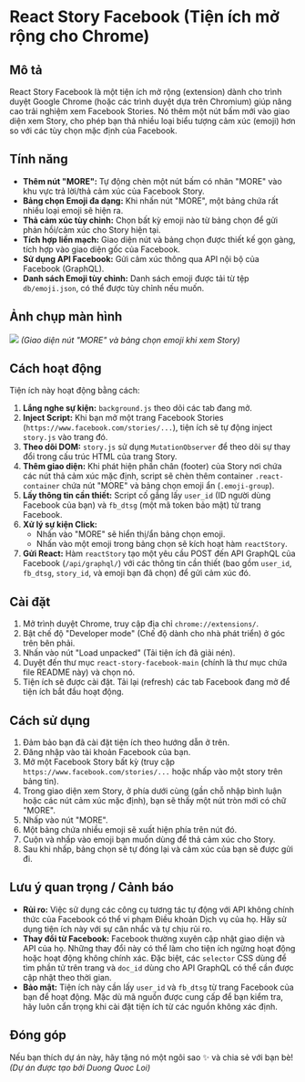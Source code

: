 # React Story Facebook (Tiện ích mở rộng cho Chrome)

## Mô tả

React Story Facebook là một tiện ích mở rộng (extension) dành cho trình duyệt Google Chrome (hoặc các trình duyệt dựa trên Chromium) giúp nâng cao trải nghiệm xem Facebook Stories. Nó thêm một nút bấm mới vào giao diện xem Story, cho phép bạn thả nhiều loại biểu tượng cảm xúc (emoji) hơn so với các tùy chọn mặc định của Facebook.

## Tính năng

* **Thêm nút "MORE":** Tự động chèn một nút bấm có nhãn "MORE" vào khu vực trả lời/thả cảm xúc của Facebook Story.
* **Bảng chọn Emoji đa dạng:** Khi nhấn nút "MORE", một bảng chứa rất nhiều loại emoji sẽ hiện ra.
* **Thả cảm xúc tùy chỉnh:** Chọn bất kỳ emoji nào từ bảng chọn để gửi phản hồi/cảm xúc cho Story hiện tại.
* **Tích hợp liền mạch:** Giao diện nút và bảng chọn được thiết kế gọn gàng, tích hợp vào giao diện gốc của Facebook.
* **Sử dụng API Facebook:** Gửi cảm xúc thông qua API nội bộ của Facebook (GraphQL).
* **Danh sách Emoji tùy chỉnh:** Danh sách emoji được tải từ tệp `db/emoji.json`, có thể được tùy chỉnh nếu muốn.

## Ảnh chụp màn hình

![](https://i.imgur.com/5QIHXp0.png)
*(Giao diện nút "MORE" và bảng chọn emoji khi xem Story)*

## Cách hoạt động

Tiện ích này hoạt động bằng cách:

1.  **Lắng nghe sự kiện:** `background.js` theo dõi các tab đang mở.
2.  **Inject Script:** Khi bạn mở một trang Facebook Stories (`https://www.facebook.com/stories/...`), tiện ích sẽ tự động inject `story.js` vào trang đó.
3.  **Theo dõi DOM:** `story.js` sử dụng `MutationObserver` để theo dõi sự thay đổi trong cấu trúc HTML của trang Story.
4.  **Thêm giao diện:** Khi phát hiện phần chân (footer) của Story nơi chứa các nút thả cảm xúc mặc định, script sẽ chèn thêm container `.react-container` chứa nút "MORE" và bảng chọn emoji ẩn (`.emoji-group`).
5.  **Lấy thông tin cần thiết:** Script cố gắng lấy `user_id` (ID người dùng Facebook của bạn) và `fb_dtsg` (một mã token bảo mật) từ trang Facebook.
6.  **Xử lý sự kiện Click:**
    * Nhấn vào "MORE" sẽ hiển thị/ẩn bảng chọn emoji.
    * Nhấn vào một emoji trong bảng chọn sẽ kích hoạt hàm `reactStory`.
7.  **Gửi React:** Hàm `reactStory` tạo một yêu cầu POST đến API GraphQL của Facebook (`/api/graphql/`) với các thông tin cần thiết (bao gồm `user_id`, `fb_dtsg`, `story_id`, và emoji bạn đã chọn) để gửi cảm xúc đó.

## Cài đặt

1.  Mở trình duyệt Chrome, truy cập địa chỉ `chrome://extensions/`.
2.  Bật chế độ "Developer mode" (Chế độ dành cho nhà phát triển) ở góc trên bên phải.
3.  Nhấn vào nút "Load unpacked" (Tải tiện ích đã giải nén).
4.  Duyệt đến thư mục `react-story-facebook-main` (chính là thư mục chứa file README này) và chọn nó.
5.  Tiện ích sẽ được cài đặt. Tải lại (refresh) các tab Facebook đang mở để tiện ích bắt đầu hoạt động.

## Cách sử dụng

1.  Đảm bảo bạn đã cài đặt tiện ích theo hướng dẫn ở trên.
2.  Đăng nhập vào tài khoản Facebook của bạn.
3.  Mở một Facebook Story bất kỳ (truy cập `https://www.facebook.com/stories/...` hoặc nhấp vào một story trên bảng tin).
4.  Trong giao diện xem Story, ở phía dưới cùng (gần chỗ nhập bình luận hoặc các nút cảm xúc mặc định), bạn sẽ thấy một nút tròn mới có chữ "MORE".
5.  Nhấp vào nút "MORE".
6.  Một bảng chứa nhiều emoji sẽ xuất hiện phía trên nút đó.
7.  Cuộn và nhấp vào emoji bạn muốn dùng để thả cảm xúc cho Story.
8.  Sau khi nhấp, bảng chọn sẽ tự đóng lại và cảm xúc của bạn sẽ được gửi đi.

## Lưu ý quan trọng / Cảnh báo

* **Rủi ro:** Việc sử dụng các công cụ tương tác tự động với API không chính thức của Facebook có thể vi phạm Điều khoản Dịch vụ của họ. Hãy sử dụng tiện ích này với sự cân nhắc và tự chịu rủi ro.
* **Thay đổi từ Facebook:** Facebook thường xuyên cập nhật giao diện và API của họ. Những thay đổi này có thể làm cho tiện ích ngừng hoạt động hoặc hoạt động không chính xác. Đặc biệt, các `selector` CSS dùng để tìm phần tử trên trang và `doc_id` dùng cho API GraphQL có thể cần được cập nhật theo thời gian.
* **Bảo mật:** Tiện ích này cần lấy `user_id` và `fb_dtsg` từ trang Facebook của bạn để hoạt động. Mặc dù mã nguồn được cung cấp để bạn kiểm tra, hãy luôn cẩn trọng khi cài đặt tiện ích từ các nguồn không xác định.

## Đóng góp

Nếu bạn thích dự án này, hãy tặng nó một ngôi sao ✨ và chia sẻ với bạn bè!
*(Dự án được tạo bởi Duong Quoc Loi)*